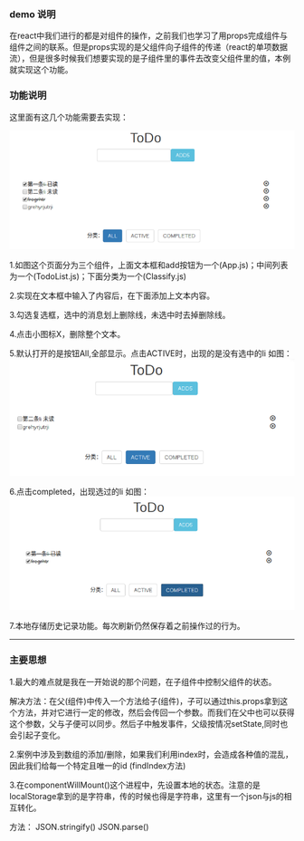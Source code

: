 ### demo 说明
在react中我们进行的都是对组件的操作，之前我们也学习了用props完成组件与组件之间的联系。但是props实现的是父组件向子组件的传递（react的单项数据流），但是很多时候我们想要实现的是子组件里的事件去改变父组件里的值，本例就实现这个功能。
### 功能说明
这里面有这几个功能需要去实现：

![img](all.png)

1.如图这个页面分为三个组件，上面文本框和add按钮为一个(App.js)；中间列表为一个(TodoList.js)；下面分类为一个(Classify.js)

2.实现在文本框中输入了内容后，在下面添加上文本内容。

3.勾选复选框，选中的消息划上删除线，未选中时去掉删除线。

4.点击小图标X，删除整个文本。

5.默认打开的是按钮All,全部显示。点击ACTIVE时，出现的是没有选中的li
如图：![img](未读.png)

6.点击completed，出现选过的li
如图：![img](已读.png)

7.本地存储历史记录功能。每次刷新仍然保存着之前操作过的行为。

---
### 主要思想
1.最大的难点就是我在一开始说的那个问题，在子组件中控制父组件的状态。

解决方法：在父(组件)中传入一个方法给子(组件)，子可以通过this.props拿到这个方法，并对它进行一定的修改，然后会传回一个参数。而我们在父中也可以获得这个参数，父与子便可以同步。然后子中触发事件，父级按情况setState,同时也会引起子变化。

2.案例中涉及到数组的添加/删除，如果我们利用index时，会造成各种值的混乱，因此我们给每一个特定且唯一的id (findIndex方法)

3.在componentWillMount()这个进程中，先设置本地的状态。注意的是localStorage拿到的是字符串，传的时候也得是字符串，这里有一个json与js的相互转化。

方法：
JSON.stringify()
JSON.parse()
